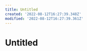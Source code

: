 ```yaml
---
title: Untitled
created: '2022-08-12T16:27:39.348Z'
modified: '2022-08-12T16:27:39.361Z'
---
```


# Untitled
